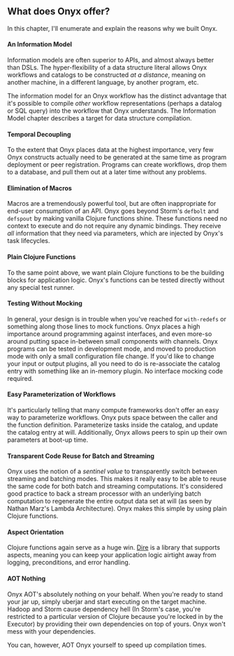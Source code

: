 ## What does Onyx offer?

In this chapter, I'll enumerate and explain the reasons why we built Onyx.

#### An Information Model

Information models are often superior to APIs, and almost always better than DSLs. The hyper-flexibility of a data structure literal allows Onyx workflows and catalogs to be constructed *at a distance*, meaning on another machine, in a different language, by another program, etc.

The information model for an Onyx workflow has the distinct advantage that it's possible to compile *other* workflow representations (perhaps a datalog or SQL query) into the workflow that Onyx understands. The Information Model chapter describes a target for data structure compilation.

#### Temporal Decoupling

To the extent that Onyx places data at the highest importance, very few Onyx constructs actually need to be generated at the same time as program deployment or peer registration. Programs can create workflows, drop them to a database, and pull them out at a later time without any problems.

#### Elimination of Macros

Macros are a tremendously powerful tool, but are often inappropriate for end-user consumption of an API. Onyx goes beyond Storm's `defbolt` and `defspout` by making vanilla Clojure functions shine. These functions need no context to execute and do not require any dynamic bindings. They receive *all* information that they need via parameters, which are injected by Onyx's task lifecycles.

#### Plain Clojure Functions

To the same point above, we want plain Clojure functions to be the building blocks for application logic. Onyx's functions can be tested directly without any special test runner.

#### Testing Without Mocking

In general, your design is in trouble when you've reached for `with-redefs` or something along those lines to mock functions. Onyx places a high importance around programming against interfaces, and even more-so around putting space in-between small components with channels. Onyx programs can be tested in development mode, and moved to production mode with only a small configuration file change. If you'd like to change your input or output plugins, all you need to do is re-associate the catalog entry with something like an in-memory plugin. No interface mocking code required.

#### Easy Parameterization of Workflows

It's particularly telling that many compute frameworks don't offer an easy way to parameterize workflows. Onyx puts space between the caller and the function definition. Parameterize tasks inside the catalog, and update the catalog entry at will. Additionally, Onyx allows peers to spin up their own parameters at boot-up time.

#### Transparent Code Reuse for Batch and Streaming

Onyx uses the notion of a *sentinel value* to transparently switch between streaming and batching modes. This makes it really easy to be able to reuse the same code for both batch and streaming computations. It's considered good practice to back a stream processor with an underlying batch computation to regenerate the entire output data set at will (as seen by Nathan Marz's Lambda Architecture). Onyx makes this simple by using plain Clojure functions.

#### Aspect Orientation

Clojure functions again serve as a huge win. [Dire](https://github.com/MichaelDrogalis/dire) is a library that supports aspects, meaning you can keep your application logic airtight away from logging, preconditions, and error handling.

#### AOT Nothing

Onyx AOT's absolutely nothing on your behalf. When you're ready to stand your jar up, simply uberjar and start executing on the target machine. Hadoop and Storm cause dependency hell (In Storm's case, you're restricted to a particular version of Clojure because you're locked in by the Executor) by providing their own dependencies on top of yours. Onyx won't mess with your dependencies.

You can, however, AOT Onyx yourself to speed up compilation times.
